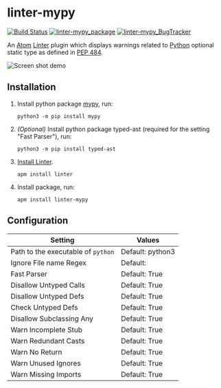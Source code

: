 # linter-mypy

[![Build Status](https://travis-ci.org/elarivie/linter-mypy.svg?branch=master)](https://travis-ci.org/elarivie/linter-mypy)
[![linter-mypy_package](https://img.shields.io/apm/dm/linter-mypy.svg?style=flat-square)][linter-mypy_package]
[![linter-mypy_BugTracker](https://img.shields.io/github/issues/elarivie/linter-mypy/shields.svg)][linter-mypy_BugTracker]

An [Atom][atom] [Linter][linter] plugin which displays warnings related to [Python][python] optional static type as defined in [PEP 484][spec].

![Screen shot demo](https://github.com/elarivie/linter-mypy/raw/master/doc/ScreenShotDemo.png)

## Installation

1.  Install python package [mypy][mypy], run:

    ```ShellSession
    python3 -m pip install mypy
    ```

2. *(Optional)* Install python package typed-ast (required for the setting "Fast Parser"), run:

	```ShellSession
	python3 -m pip install typed-ast
	```

3.  [Install Linter][install linter].

	```ShellSession
	apm install linter
	```

4.  Install package, run:

    ```ShellSession
    apm install linter-mypy
    ```

## Configuration

| Setting                             | Values           |
| ----------------------------------- | ---------------- |
| Path to the executable of `python`  | Default: python3 |
| Ignore File name Regex              | Default:         |
| Fast Parser                         | Default: True    |
| Disallow Untyped Calls              | Default: True    |
| Disallow Untyped Defs               | Default: True    |
| Check Untyped Defs                  | Default: True    |
| Disallow Subclassing Any            | Default: True    |
| Warn Incomplete Stub                | Default: True    |
| Warn Redundant Casts                | Default: True    |
| Warn No Return                      | Default: True    |
| Warn Unused Ignores                 | Default: True    |
| Warn Missing Imports                | Default: True    |

[linter]: https://github.com/atom-community/linter
[install linter]: https://github.com/atom-community/linter#installation
[mypy]: https://pypi.python.org/pypi/mypy
[mypy homepage]: http://www.mypy-lang.org/
[spec]: https://www.python.org/dev/peps/pep-0484/
[atom]: https://atom.io/
[linter-mypy_repo]: https://github.com/elarivie/linter-mypy
[linter-mypy_package]: https://atom.io/packages/linter-mypy
[linter-mypy_BugTracker]: https://github.com/elarivie/linter-mypy/issues
[python]: https://www.python.org
